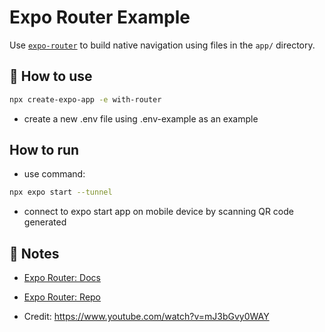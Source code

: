 # Expo Router Example

Use [`expo-router`](https://expo.github.io/router) to build native navigation using files in the `app/` directory.

## 🚀 How to use

```sh
npx create-expo-app -e with-router
```
- create a new .env file using .env-example as an example

## How to run

- use command: 
```sh
npx expo start --tunnel
```
- connect to expo start app on mobile device by scanning QR code generated
## 📝 Notes

- [Expo Router: Docs](https://expo.github.io/router)
- [Expo Router: Repo](https://github.com/expo/router)

- Credit: https://www.youtube.com/watch?v=mJ3bGvy0WAY